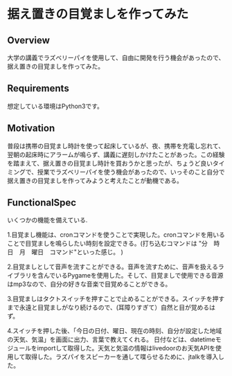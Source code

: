 据え置きの目覚ましを作ってみた
=======================

Overview
-----------------
大学の講義でラズベリーパイを使用して、自由に開発を行う機会があったので、据え置きの目覚ましを作ってみた。 

Requirements
-----------------
想定している環境はPython3です。

Motivation
-----------------
普段は携帯の目覚まし時計を使って起床しているが、夜、携帯を充電し忘れて、翌朝の起床時にアラームが鳴らず、講義に遅刻しかけたことがあった。この経験を踏まえて、据え置きの目覚まし時計を買おうかと思ったが、ちょうど良いタイミングで、授業でラズベリーパイを使う機会があったので、いっそのこと自分で据え置きの目覚ましを作ってみようと考えたことが動機である。

FunctionalSpec
-----------------
いくつかの機能を備えている.

  1.目覚まし機能は、cronコマンドを使うことで実現した。cronコマンドを用いることで目覚ましを鳴らしたい時刻を設定できる。(打ち込むコマンドは "分　時　日　月　曜日　コマンド"といった感じ。 )

  2.目覚ましとして音声を流すことができる。音声を流すために、音声を扱えるライブラリを含んでいるPygameを使用した。そして、目覚ましで使用できる音源はmp3なので、自分の好きな音楽で目覚めることができる。

  3.目覚ましはタクトスイッチを押すことで止めることができる。スイッチを押すまで永遠と目覚ましがなり続けるので、(耳障りすぎて）自然と目が覚めるはず。
  
  4.スイッチを押した後、「今日の日付、曜日、現在の時刻、自分が設定した地域の天気、気温」を画面に出力、言葉で教えてくれる。 日付などは、datetimeモジュールをimportして取得した。天気と気温の情報はlivedoorのお天気APIを使用して取得した。ラズパイをスピーカーを通して喋らせるために、jtalkを導入した。
  
  



